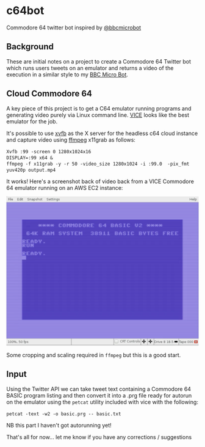 # c64bot
Commodore 64 twitter bot inspired by [@bbcmicrobot](www.twitter.com/bbcmicrobot)

## Background

These are initial notes on a project to create a Commodore 64 Twitter bot which runs users tweets on an emulator and returns a video of the execution in a similar style to my [BBC Micro Bot](https://www.8bitkick.cc/bbc-micro-bot.html).

## Cloud Commodore 64

A key piece of this project is to get a C64 emulator running programs and generating video purely via Linux command line. [VICE](http://vice-emu.sourceforge.net) looks like the best emulator for the job.

It's possible to use [xvfb](https://www.x.org/releases/X11R7.6/doc/man/man1/Xvfb.1.xhtml) as the X server for the headless c64 cloud instance and capture video using [ffmpeg](https://ffmpeg.org) x11grab as follows:

```
Xvfb :99 -screen 0 1280x1024x16 
DISPLAY=:99 x64 &
ffmpeg -f x11grab -y -r 50 -video_size 1280x1024 -i :99.0  -pix_fmt yuv420p output.mp4
```
It works! Here's a screenshot back of video back from a VICE Commodore 64 emulator running on an AWS EC2 instance:

![C64 boot screen](https://github.com/8bitkick/c64bot/blob/master/cloud-c64.png)

Some cropping and scaling required in `ffmpeg` but this is a good start. 

## Input

Using the Twitter API we can take tweet text containing a Commodore 64 BASIC program listing and then convert it into a .prg file ready for autorun on the emulator using the `petcat` utility included with vice with the following:

```
petcat -text -w2 -o basic.prg -- basic.txt
```

NB this part I haven't got autorunning yet!

That's all for now... let me know if you have any corrections / suggestions
